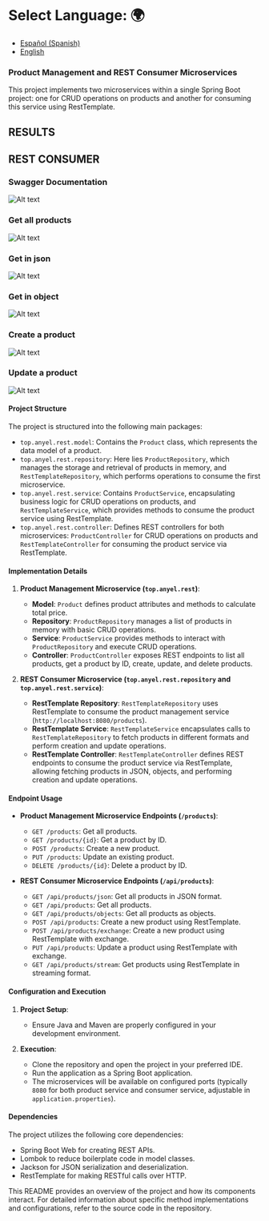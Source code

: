 # **Select Language:** 🌍
- [Español (Spanish)](README-es.md)
- [English](README.md)

### Product Management and REST Consumer Microservices

This project implements two microservices within a single Spring Boot project: one for CRUD operations on products and another for consuming this service using RestTemplate.

## RESULTS
## REST CONSUMER
### Swagger Documentation
![Alt text](docs/doc.PNG)
### Get all products
![Alt text](docs/getall.PNG)
### Get in json
![Alt text](docs/json.PNG)
### Get in object
![Alt text](docs/objects.PNG)
### Create a product
![Alt text](docs/getall.PNG)
### Update a product
![Alt text](docs/put.PNG)

#### Project Structure

The project is structured into the following main packages:

- `top.anyel.rest.model`: Contains the `Product` class, which represents the data model of a product.
- `top.anyel.rest.repository`: Here lies `ProductRepository`, which manages the storage and retrieval of products in memory, and `RestTemplateRepository`, which performs operations to consume the first microservice.
- `top.anyel.rest.service`: Contains `ProductService`, encapsulating business logic for CRUD operations on products, and `RestTemplateService`, which provides methods to consume the product service using RestTemplate.
- `top.anyel.rest.controller`: Defines REST controllers for both microservices: `ProductController` for CRUD operations on products and `RestTemplateController` for consuming the product service via RestTemplate.

#### Implementation Details

1. **Product Management Microservice (`top.anyel.rest`)**:
    - **Model**: `Product` defines product attributes and methods to calculate total price.
    - **Repository**: `ProductRepository` manages a list of products in memory with basic CRUD operations.
    - **Service**: `ProductService` provides methods to interact with `ProductRepository` and execute CRUD operations.
    - **Controller**: `ProductController` exposes REST endpoints to list all products, get a product by ID, create, update, and delete products.

2. **REST Consumer Microservice (`top.anyel.rest.repository` and `top.anyel.rest.service`)**:
    - **RestTemplate Repository**: `RestTemplateRepository` uses RestTemplate to consume the product management service (`http://localhost:8080/products`).
    - **RestTemplate Service**: `RestTemplateService` encapsulates calls to `RestTemplateRepository` to fetch products in different formats and perform creation and update operations.
    - **RestTemplate Controller**: `RestTemplateController` defines REST endpoints to consume the product service via RestTemplate, allowing fetching products in JSON, objects, and performing creation and update operations.

#### Endpoint Usage

- **Product Management Microservice Endpoints (`/products`)**:
    - `GET /products`: Get all products.
    - `GET /products/{id}`: Get a product by ID.
    - `POST /products`: Create a new product.
    - `PUT /products`: Update an existing product.
    - `DELETE /products/{id}`: Delete a product by ID.

- **REST Consumer Microservice Endpoints (`/api/products`)**:
    - `GET /api/products/json`: Get all products in JSON format.
    - `GET /api/products`: Get all products.
    - `GET /api/products/objects`: Get all products as objects.
    - `POST /api/products`: Create a new product using RestTemplate.
    - `POST /api/products/exchange`: Create a new product using RestTemplate with exchange.
    - `PUT /api/products`: Update a product using RestTemplate with exchange.
    - `GET /api/products/stream`: Get products using RestTemplate in streaming format.

#### Configuration and Execution

1. **Project Setup**:
    - Ensure Java and Maven are properly configured in your development environment.

2. **Execution**:
    - Clone the repository and open the project in your preferred IDE.
    - Run the application as a Spring Boot application.
    - The microservices will be available on configured ports (typically `8080` for both product service and consumer service, adjustable in `application.properties`).

#### Dependencies

The project utilizes the following core dependencies:
- Spring Boot Web for creating REST APIs.
- Lombok to reduce boilerplate code in model classes.
- Jackson for JSON serialization and deserialization.
- RestTemplate for making RESTful calls over HTTP.

This README provides an overview of the project and how its components interact. For detailed information about specific method implementations and configurations, refer to the source code in the repository.